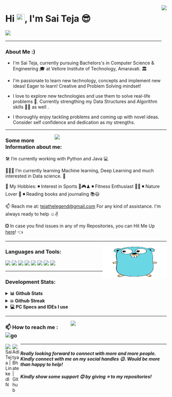 <a href="https://samujjwaal.tech/"><img src="https://github.com/samujjwaal/samujjwaal/raw/master/etc/coffee.png" align="right" height="200" /></a>
# Hi <img src="https://media.giphy.com/media/hvRJCLFzcasrR4ia7z/giphy.gif" height="25px" width="25px" >, I'm Sai Teja 😎 

<p align=left>

<img height="25" src="https://komarev.com/ghpvc/?username=teja-1403&color=brightgreen" />
<a href="https://github.com/teja-1403">
</a>
</p>

---
### About Me :)

- I'm Sai Teja, currently pursuing Bachelors's in Computer Science & Engineering 🎓 at Vellore Institute of Technology, Amaravati. 🏛

- I'm passionate to learn new technology, concepts and implement new ideas!
 Eager to learn!
 Creative and Problem Solving mindset!

 - I love to explore new technologies and use them to solve real-life problems 🤖. Currently strengthing my Data Structures and Algorithm skills 👨‍🔬 as well .

-  I thoroughly enjoy tackling problems and coming up with novel ideas. Consider self confidence and dedication as my strengths.

---
<img align="right" src="https://user-images.githubusercontent.com/507615/90595977-95e70e80-e220-11ea-864a-6a61adaff212.png" width="350">

### Some more Information about me:
🛠 I’m currently working with Python and Java 💻

👨🏻‍💻 I’m currently learning  Machine learning, Deep Learning and much interested in Data science. 🤙

🎈 My Hobbies:
              ◾ Interest in Sports 🏀🎮♟
              ◾ Fitness Enthusiast 💪🏻
              ◾ Nature Lover 🌴
              ◾ Reading books and journaling 📚😃

📫 Reach me at: tejathelegend@gmail.com  For any kind of assistance. I'm always ready to help ☺✌

❎ In case you find issues in any of my Repositories, you can Hit Me Up [here](https://github.com/teja-1403/teja-1403/issues)! 👈

---

<img align="right" src="https://raw.githubusercontent.com/devicons/devicon/master/icons/go/go-original.svg" alt="go" width="200" height="100"/>

### Languages and Tools:

<code><img height="30" src="https://img.icons8.com/color/48/000000/python--v1.png"/></code>
<code><img height="30" src="https://pythonforfinance.net/wp-content/uploads/2019/07/Jupyter.jpg"/></code>
<code><img height="30" src="https://img.icons8.com/color/48/000000/visual-studio-code-2019.png"/></code>
<code><img height="30" src="https://img.icons8.com/color/48/000000/artificial-intelligence.png"/></code>
<code><img height="30" src="https://img.icons8.com/color/48/000000/git.png"/></code>
<code><img height="30" src="https://img.icons8.com/fluent/48/000000/github.png"/></code>
<code><img height="30" src="https://img.icons8.com/fluent/48/000000/mysql-logo.png"/></code>
<code><img height="30" src="https://img.icons8.com/fluent/48/000000/microsoft-powerpoint-2019.png"/></code>

---

### Development Stats:

<details>	
  <summary><b>📊 Github Stats </b></summary><br/><br/>
	<img height="210em" src="https://github-readme-stats.vercel.app/api?username=teja-1403&show_icons=true&theme=vue"/></br>
</details>

<details>	
  <summary><b>💥 Github Streak </b></summary>
  <img src = "https://github-readme-streak-stats.herokuapp.com/?user=teja-1403&line_height=50&hide_border=true&theme=buefy">
</details>

<details>	
  <br/>
  <summary><b>💻 PC Specs and IDEs I use </b></summary>
  	<ul>
      <li><b>OS:</b> Windows 11 Home Single Language  </li>
	    <li><b>Laptop: </b> MSI i5-9300H CPU, GTX 1050</li>
  	  <li><b>Browser: </b> Google Chrome/Opera GX </li>
	    <li><b>Code Editor:</b>  VSCode, Google Colab, Jupyter Notebook  
   </li>
	</ul>	
</details>

---

<img align="right" src="https://intro.rustbridge.com/img/ferris.gif" width="300">



### 📫 How to reach me : <img src="https://media0.giphy.com/media/jqNPzdTTxQfOgOqpO4/source.gif" alt="go" width="50" height="50"/>

<a href="https://www.linkedin.com/in/t-b-v-sai-teja/">
  <img align="left"  alt="Sai Teja | LinkedIN" width="22px" src="https://raw.githubusercontent.com/peterthehan/peterthehan/master/assets/linkedin.svg" />
</a>

<a href="https://github.com/teja-1403">
  <img align="left" alt="Aditya Bhate | Github" width="25px" src="https://cdn.jsdelivr.net/npm/simple-icons@v3/icons/github.svg" />
</a>

---
	
#### *Really looking forward to connect with more and more people. Kindly connect with me on my social handles 😉. Would be more than happy to help!* 
	
#### *Kindly show some support 😊 by giving ⭐ to my repositories!*
	
 
 

<!--
<img align="right" src="https://raw.githubusercontent.com/devicons/devicon/master/icons/go/go-original.svg" alt="go" width="50" height="50"/>
**Aditya-Bhate/Aditya-Bhate** is a ✨ _special_ ✨ repository because its `README.md` (this file) appears on your GitHub profile.

Here are some ideas to get you started:

- 🔭 I’m currently working on ...
- 🌱 I’m currently learning ...
- 👯 I’m looking to collaborate on ...
- 🤔 I’m looking for help with ...
- 💬 Ask me about ...
- 📫 How to reach me: ...
- 😄 Pronouns: ...
- ⚡ Fun fact: ...
-->
